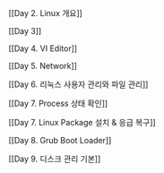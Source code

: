[[Day 2. Linux 개요]]

[[Day 3]]

[[Day 4. VI Editor]]

[[Day 5. Network]]

[[Day 6. 리눅스 사용자 관리와 파일 관리]]

[[Day 7. Process 상태 확인]]

[[Day 7. Linux Package 설치 & 응급 복구]]

[[Day 8. Grub Boot Loader]]

[[Day 9. 디스크 관리 기본]]
